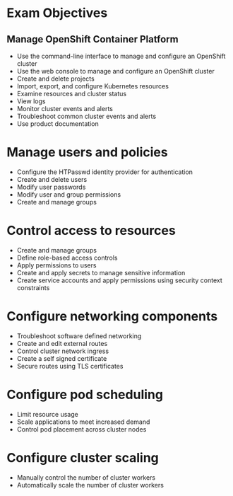 # Exam Objectives
## Manage OpenShift Container Platform
* Use the command-line interface to manage and configure an OpenShift cluster
* Use the web console to manage and configure an OpenShift cluster
* Create and delete projects
* Import, export, and configure Kubernetes resources
* Examine resources and cluster status
* View logs
* Monitor cluster events and alerts
* Troubleshoot common cluster events and alerts
* Use product documentation
# Manage users and policies
* Configure the HTPasswd identity provider for authentication
* Create and delete users
* Modify user passwords
* Modify user and group permissions
* Create and manage groups
# Control access to resources
* Create and manage groups
* Define role-based access controls
* Apply permissions to users
* Create and apply secrets to manage sensitive information
* Create service accounts and apply permissions using security context constraints
# Configure networking components
* Troubleshoot software defined networking
* Create and edit external routes
* Control cluster network ingress
* Create a self signed certificate
* Secure routes using TLS certificates
# Configure pod scheduling
* Limit resource usage
* Scale applications to meet increased demand
* Control pod placement across cluster nodes
# Configure cluster scaling
* Manually control the number of cluster workers
* Automatically scale the number of cluster workers
